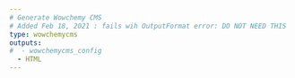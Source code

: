 ```yaml
---
# Generate Wowchemy CMS
# Added Feb 18, 2021 : fails wih OutputFormat error: DO NOT NEED THIS
type: wowchemycms
outputs:
#  - wowchemycms_config
  - HTML
---
```

